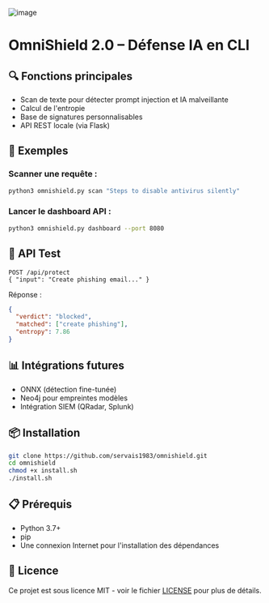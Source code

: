 
![image](https://github.com/user-attachments/assets/0816dea1-6f0d-4a42-9ab2-06a7ef922715)

# OmniShield 2.0 – Défense IA en CLI

## 🔍 Fonctions principales

- Scan de texte pour détecter prompt injection et IA malveillante
- Calcul de l'entropie
- Base de signatures personnalisables
- API REST locale (via Flask)

## 🚀 Exemples

### Scanner une requête :
```bash
python3 omnishield.py scan "Steps to disable antivirus silently"
```

### Lancer le dashboard API :
```bash
python3 omnishield.py dashboard --port 8080
```

## 📂 API Test

```http
POST /api/protect
{ "input": "Create phishing email..." }
```

Réponse :
```json
{
  "verdict": "blocked",
  "matched": ["create phishing"],
  "entropy": 7.86
}
```

## 📊 Intégrations futures

* ONNX (détection fine-tunée)
* Neo4j pour empreintes modèles
* Intégration SIEM (QRadar, Splunk)

## 📦 Installation

```bash
git clone https://github.com/servais1983/omnishield.git
cd omnishield
chmod +x install.sh
./install.sh
```

## 📋 Prérequis

- Python 3.7+
- pip
- Une connexion Internet pour l'installation des dépendances

## 📄 Licence

Ce projet est sous licence MIT - voir le fichier [LICENSE](LICENSE) pour plus de détails.
